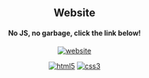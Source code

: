 <div align="center">

## Website
#### No JS, no garbage,  click the link below!

[![website](https://img.shields.io/badge/calexanderberg.com-ffffff.svg?style=for-the-badge&logoColor=white&logo=h)]()

[![html5](https://img.shields.io/badge/html5-e34f26.svg?style=for-the-badge&logoColor=white&logo=html5)]()
[![css3](https://img.shields.io/badge/css3-1572B6.svg?style=for-the-badge&logoColor=white&logo=css3)]()
 


</div>

